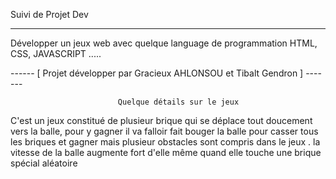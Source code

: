 Suivi de Projet Dev

**************
Développer un jeux web avec quelque language de programmation HTML, CSS, JAVASCRIPT .....

------ [ Projet développer par Gracieux AHLONSOU et Tibalt Gendron ] -------

                            Quelque détails sur le jeux 

C'est un jeux constitué de plusieur brique qui se déplace tout doucement vers la balle, pour y gagner il va falloir fait bouger la balle pour casser tous les briques et gagner mais plusieur obstacles sont compris dans le jeux .
la vitesse de la balle augmente fort d'elle même quand elle touche une brique spécial aléatoire

